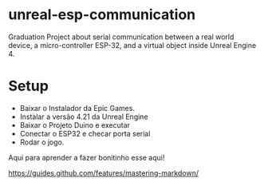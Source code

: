 # unreal-esp-communication
Graduation Project about serial communication between a real world device, a micro-controller ESP-32, and a virtual object inside Unreal Engine 4.

# Setup
- Baixar o Instalador da Epic Games.
- Instalar a versão 4.21 da Unreal Engine
- Baixar o Projeto Duino e executar
- Conectar o ESP32 e checar porta serial
- Rodar o jogo.

Aqui para aprender a fazer bonitinho esse aqui!

https://guides.github.com/features/mastering-markdown/


